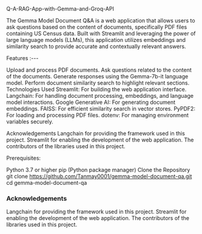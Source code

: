 Q-A-RAG-App-with-Gemma-and-Groq-API

The Gemma Model Document Q&A is a web application that allows users to ask questions based on the content of documents, specifically PDF files containing US Census data. Built with Streamlit and leveraging the power of large language models (LLMs), this application utilizes embeddings and similarity search to provide accurate and contextually relevant answers.

Features :---

Upload and process PDF documents.
Ask questions related to the content of the documents.
Generate responses using the Gemma-7b-it language model.
Perform document similarity search to highlight relevant sections.
Technologies Used
Streamlit: For building the web application interface.
Langchain: For handling document processing, embeddings, and language model interactions.
Google Generative AI: For generating document embeddings.
FAISS: For efficient similarity search in vector stores.
PyPDF2: For loading and processing PDF files.
dotenv: For managing environment variables securely.


Acknowledgements
Langchain for providing the framework used in this project. Streamlit for enabling the development of the web application. The contributors of the libraries used in this project.

Prerequisites:

Python 3.7 or higher
pip (Python package manager)
Clone the Repository
git clone https://github.com/Tanmay0001/gemma-model-document-qa.git
cd gemma-model-document-qa


### Acknowledgements

Langchain for providing the framework used in this project.
Streamlit for enabling the development of the web application.
The contributors of the libraries used in this project.
